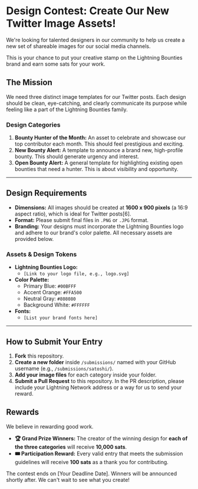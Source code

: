 # Design Contest: Create Our New Twitter Image Assets!

We're looking for talented designers in our community to help us create a new set of shareable images for our social media channels.

This is your chance to put your creative stamp on the Lightning Bounties brand and earn some sats for your work.

## The Mission

We need three distinct image templates for our Twitter posts. Each design should be clean, eye-catching, and clearly communicate its purpose while feeling like a part of the Lightning Bounties family.

### Design Categories
1.  **Bounty Hunter of the Month:** An asset to celebrate and showcase our top contributor each month. This should feel prestigious and exciting.
2.  **New Bounty Alert:** A template to announce a brand new, high-profile bounty. This should generate urgency and interest.
3.  **Open Bounty Alert:** A general template for highlighting existing open bounties that need a hunter. This is about visibility and opportunity.

---

## Design Requirements

*   **Dimensions:** All images should be created at **1600 x 900 pixels** (a 16:9 aspect ratio), which is ideal for Twitter posts[6].
*   **Format:** Please submit final files in `.PNG` or `.JPG` format.
*   **Branding:** Your designs must incorporate the Lightning Bounties logo and adhere to our brand's color palette. All necessary assets are provided below.

### Assets & Design Tokens

*   **Lightning Bounties Logo:**
    *   `[Link to your logo file, e.g., logo.svg]`
*   **Color Palette:**
    *   Primary Blue: `#00BFFF`
    *   Accent Orange: `#FFA500`
    *   Neutral Gray: `#808080`
    *   Background White: `#FFFFFF`
*   **Fonts:**
    *   `[List your brand fonts here]`

---

## How to Submit Your Entry

1.  **Fork** this repository.
2.  **Create a new folder** inside `/submissions/` named with your GitHub username (e.g., `/submissions/satoshi/`).
3.  **Add your image files** for each category inside your folder.
4.  **Submit a Pull Request** to this repository. In the PR description, please include your Lightning Network address or a way for us to send your reward.

## Rewards

We believe in rewarding good work.

*   **🏆 Grand Prize Winners:** The creator of the winning design for **each of the three categories** will receive **10,000 sats**.
*   **🎟️ Participation Reward:** Every valid entry that meets the submission guidelines will receive **100 sats** as a thank you for contributing.

The contest ends on [Your Deadline Date]. Winners will be announced shortly after. We can't wait to see what you create!
